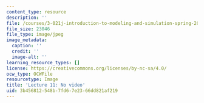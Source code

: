 ```yaml
---
content_type: resource
description: ''
file: /courses/3-021j-introduction-to-modeling-and-simulation-spring-2012/3b456812548b7fd67e2366dd821af219_No-Video.jpg
file_size: 23046
file_type: image/jpeg
image_metadata:
  caption: ''
  credit: ''
  image-alt: ''
learning_resource_types: []
license: https://creativecommons.org/licenses/by-nc-sa/4.0/
ocw_type: OCWFile
resourcetype: Image
title: 'Lecture 11: No video'
uid: 3b456812-548b-7fd6-7e23-66dd821af219
---
```

